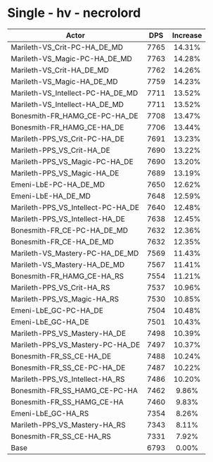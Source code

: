 # Single - hv - necrolord
| Actor | DPS | Increase |
|---|:---:|:---:|
|Marileth-VS_Crit-PC-HA_DE_MD|7765|14.31%|
|Marileth-VS_Magic-PC-HA_DE_MD|7763|14.28%|
|Marileth-VS_Crit-HA_DE_MD|7762|14.26%|
|Marileth-VS_Magic-HA_DE_MD|7759|14.23%|
|Marileth-VS_Intellect-PC-HA_DE_MD|7711|13.52%|
|Marileth-VS_Intellect-HA_DE_MD|7711|13.52%|
|Bonesmith-FR_HAMG_CE-PC-HA_DE|7708|13.47%|
|Bonesmith-FR_HAMG_CE-HA_DE|7706|13.44%|
|Marileth-PPS_VS_Crit-PC-HA_DE|7691|13.23%|
|Marileth-PPS_VS_Crit-HA_DE|7690|13.22%|
|Marileth-PPS_VS_Magic-PC-HA_DE|7690|13.20%|
|Marileth-PPS_VS_Magic-HA_DE|7689|13.19%|
|Emeni-LbE-PC-HA_DE_MD|7650|12.62%|
|Emeni-LbE-HA_DE_MD|7648|12.59%|
|Marileth-PPS_VS_Intellect-PC-HA_DE|7640|12.48%|
|Marileth-PPS_VS_Intellect-HA_DE|7638|12.45%|
|Bonesmith-FR_CE-PC-HA_DE_MD|7632|12.36%|
|Bonesmith-FR_CE-HA_DE_MD|7632|12.35%|
|Marileth-VS_Mastery-PC-HA_DE_MD|7569|11.43%|
|Marileth-VS_Mastery-HA_DE_MD|7567|11.41%|
|Bonesmith-FR_HAMG_CE-HA_RS|7554|11.21%|
|Marileth-PPS_VS_Crit-HA_RS|7537|10.96%|
|Marileth-PPS_VS_Magic-HA_RS|7530|10.85%|
|Emeni-LbE_GC-PC-HA_DE|7504|10.48%|
|Emeni-LbE_GC-HA_DE|7501|10.43%|
|Marileth-PPS_VS_Mastery-HA_DE|7498|10.39%|
|Marileth-PPS_VS_Mastery-PC-HA_DE|7497|10.37%|
|Bonesmith-FR_SS_CE-HA_DE|7488|10.24%|
|Bonesmith-FR_SS_CE-PC-HA_DE|7487|10.22%|
|Marileth-PPS_VS_Intellect-HA_RS|7486|10.20%|
|Bonesmith-FR_SS_HAMG_CE-PC-HA|7462|9.86%|
|Bonesmith-FR_SS_HAMG_CE-HA|7460|9.83%|
|Emeni-LbE_GC-HA_RS|7354|8.26%|
|Marileth-PPS_VS_Mastery-HA_RS|7343|8.11%|
|Bonesmith-FR_SS_CE-HA_RS|7331|7.92%|
|Base|6793|0.00%|
